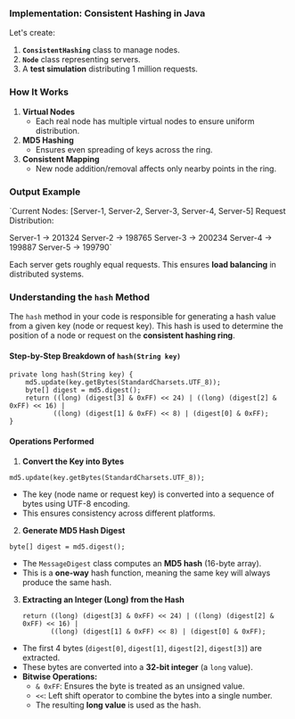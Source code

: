 ### **Implementation: Consistent Hashing in Java**

Let's create:

1.  **`ConsistentHashing`** class to manage nodes.
2.  **`Node`** class representing servers.
3.  A **test simulation** distributing 1 million requests.


### **How It Works**

1.  **Virtual Nodes**
    -   Each real node has multiple virtual nodes to ensure uniform distribution.
2.  **MD5 Hashing**
    -   Ensures even spreading of keys across the ring.
3.  **Consistent Mapping**
    -   New node addition/removal affects only nearby points in the ring.


### **Output Example**

`Current Nodes: [Server-1, Server-2, Server-3, Server-4, Server-5]
Request Distribution:

Server-1 -> 201324
Server-2 -> 198765
Server-3 -> 200234
Server-4 -> 199887
Server-5 -> 199790`

Each server gets roughly equal requests. This ensures **load balancing** in distributed systems.


### **Understanding the `hash` Method**

The `hash` method in your code is responsible for generating a hash value from a given key (node or request key). This hash is used to determine the position of a node or request on the **consistent hashing ring**.

#### **Step-by-Step Breakdown of `hash(String key)`**


```
private long hash(String key) {
    md5.update(key.getBytes(StandardCharsets.UTF_8));
    byte[] digest = md5.digest();
    return ((long) (digest[3] & 0xFF) << 24) | ((long) (digest[2] & 0xFF) << 16) |
           ((long) (digest[1] & 0xFF) << 8) | (digest[0] & 0xFF);
}
```

#### **Operations Performed**

1.  **Convert the Key into Bytes**


```md5.update(key.getBytes(StandardCharsets.UTF_8));```

-   The key (node name or request key) is converted into a sequence of bytes using UTF-8 encoding.
-   This ensures consistency across different platforms.

2.  **Generate MD5 Hash Digest**

```
byte[] digest = md5.digest();
```

-   The `MessageDigest` class computes an **MD5 hash** (16-byte array).
-   This is a **one-way** hash function, meaning the same key will always produce the same hash.
3.  **Extracting an Integer (Long) from the Hash**

    ```
    return ((long) (digest[3] & 0xFF) << 24) | ((long) (digest[2] & 0xFF) << 16) |
           ((long) (digest[1] & 0xFF) << 8) | (digest[0] & 0xFF);
    ```

-   The first 4 bytes (`digest[0]`, `digest[1]`, `digest[2]`, `digest[3]`) are extracted.
-   These bytes are converted into a **32-bit integer** (a `long` value).
-   **Bitwise Operations:**
    -   `& 0xFF`: Ensures the byte is treated as an unsigned value.
    -   `<<`: Left shift operator to combine the bytes into a single number.
    -   The resulting **long value** is used as the hash.